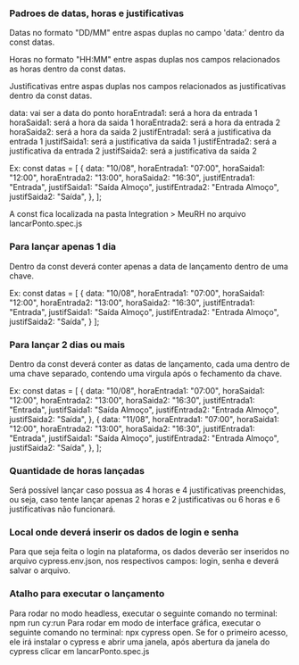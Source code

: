 ### Padroes de datas, horas e justificativas

Datas no formato "DD/MM" entre aspas duplas no campo 'data:' dentro da const datas.

Horas no formato "HH:MM" entre aspas duplas nos campos relacionados as horas dentro da const datas.

Justificativas entre aspas duplas nos campos relacionados as justificativas dentro da const datas.

data: vai ser a data do ponto
horaEntrada1: será a hora da entrada 1
horaSaida1: será a hora da saida 1
horaEntrada2: será a hora da entrada 2
horaSaida2: será a hora da saida 2
justifEntrada1: será a justificativa da entrada 1
justifSaida1: será a justificativa da saida 1
justifEntrada2: será a justificativa da entrada 2
justifSaida2: será a justificativa da saida 2

Ex:
const datas = [
{
data: "10/08",
horaEntrada1: "07:00",
horaSaida1: "12:00",
horaEntrada2: "13:00",
horaSaida2: "16:30",
justifEntrada1: "Entrada",
justifSaida1: "Saída Almoço",
justifEntrada2: "Entrada Almoço",
justifSaida2: "Saída",
},
];

A const fica localizada na pasta Integration > MeuRH no arquivo lancarPonto.spec.js

### Para lançar apenas 1 dia

Dentro da const deverá conter apenas a data de lançamento dentro de uma chave.

Ex:
const datas = [
{
data: "10/08",
horaEntrada1: "07:00",
horaSaida1: "12:00",
horaEntrada2: "13:00",
horaSaida2: "16:30",
justifEntrada1: "Entrada",
justifSaida1: "Saída Almoço",
justifEntrada2: "Entrada Almoço",
justifSaida2: "Saída",
}
];

### Para lançar 2 dias ou mais

Dentro da const deverá conter as datas de lançamento, cada uma dentro de uma chave separado, contendo uma virgula após o fechamento da chave.

Ex:
const datas = [
{
data: "10/08",
horaEntrada1: "07:00",
horaSaida1: "12:00",
horaEntrada2: "13:00",
horaSaida2: "16:30",
justifEntrada1: "Entrada",
justifSaida1: "Saída Almoço",
justifEntrada2: "Entrada Almoço",
justifSaida2: "Saída",
},
{
data: "11/08",
horaEntrada1: "07:00",
horaSaida1: "12:00",
horaEntrada2: "13:00",
horaSaida2: "16:30",
justifEntrada1: "Entrada",
justifSaida1: "Saída Almoço",
justifEntrada2: "Entrada Almoço",
justifSaida2: "Saída",
},
];

### Quantidade de horas lançadas

Será possível lançar caso possua as 4 horas e 4 justificativas preenchidas, ou seja, caso tente lançar apenas 2 horas e 2 justificativas ou 6 horas e 6 justificativas não funcionará.

### Local onde deverá inserir os dados de login e senha

Para que seja feita o login na plataforma, os dados deverão ser inseridos no arquivo cypress.env.json, nos respectivos campos: login, senha e deverá salvar o arquivo.

### Atalho para executar o lançamento

Para rodar no modo headless, executar o seguinte comando no terminal: npm run cy:run
Para rodar em modo de interface gráfica, executar o seguinte comando no terminal: npx cypress open. Se for o primeiro acesso, ele irá instalar o cypress e abrir uma janela, após abertura da janela do cypress clicar em lancarPonto.spec.js
